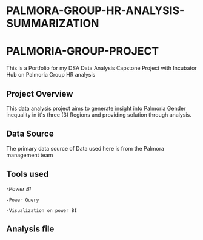 # PALMORA-GROUP-HR-ANALYSIS-SUMMARIZATION

# PALMORIA-GROUP-PROJECT
This is a Portfolio for my DSA Data Analysis Capstone Project with Incubator Hub on Palmoria Group HR analysis

## Project Overview

This data analysis project aims to generate insight into Palmoria Gender inequality in it's three (3) Regions and providing solution through analysis.

## Data Source
The primary data source of Data used here is from the Palmora management team

## Tools used
*-Power BI*

    -Power Query
  
    -Visualization on power BI

## Analysis file
